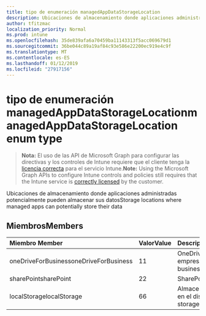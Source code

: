 ```yaml
---
title: tipo de enumeración managedAppDataStorageLocation
description: Ubicaciones de almacenamiento donde aplicaciones administradas potencialmente pueden almacenar sus datos
author: tfitzmac
localization_priority: Normal
ms.prod: intune
ms.openlocfilehash: 35de839afa6a70459ba11143313f5acc069679d1
ms.sourcegitcommit: 36be044c89a19af84c93e586e22200ec919e4c9f
ms.translationtype: MT
ms.contentlocale: es-ES
ms.lasthandoff: 01/12/2019
ms.locfileid: "27917156"
---
```

# <a name="managedappdatastoragelocation-enum-type"></a><span data-ttu-id="7ecde-103">tipo de enumeración managedAppDataStorageLocation</span><span class="sxs-lookup"><span data-stu-id="7ecde-103">managedAppDataStorageLocation enum type</span></span>

> <span data-ttu-id="7ecde-104">**Nota:** El uso de las API de Microsoft Graph para configurar las directivas y los controles de Intune requiere que el cliente tenga la [licencia correcta](https://go.microsoft.com/fwlink/?linkid=839381) para el servicio Intune.</span><span class="sxs-lookup"><span data-stu-id="7ecde-104">**Note:** Using the Microsoft Graph APIs to configure Intune controls and policies still requires that the Intune service is [correctly licensed](https://go.microsoft.com/fwlink/?linkid=839381) by the customer.</span></span>

<span data-ttu-id="7ecde-105">Ubicaciones de almacenamiento donde aplicaciones administradas potencialmente pueden almacenar sus datos</span><span class="sxs-lookup"><span data-stu-id="7ecde-105">Storage locations where managed apps can potentially store their data</span></span>
## <a name="members"></a><span data-ttu-id="7ecde-106">Miembros</span><span class="sxs-lookup"><span data-stu-id="7ecde-106">Members</span></span>
|<span data-ttu-id="7ecde-107">Miembro	</span><span class="sxs-lookup"><span data-stu-id="7ecde-107">Member</span></span>|<span data-ttu-id="7ecde-108">Valor</span><span class="sxs-lookup"><span data-stu-id="7ecde-108">Value</span></span>|<span data-ttu-id="7ecde-109">Descripción</span><span class="sxs-lookup"><span data-stu-id="7ecde-109">Description</span></span>|
|:---|:---|:---|
|<span data-ttu-id="7ecde-110">oneDriveForBusiness</span><span class="sxs-lookup"><span data-stu-id="7ecde-110">oneDriveForBusiness</span></span>|<span data-ttu-id="7ecde-111">1</span><span class="sxs-lookup"><span data-stu-id="7ecde-111">1</span></span>|<span data-ttu-id="7ecde-112">OneDrive para la empresa</span><span class="sxs-lookup"><span data-stu-id="7ecde-112">OneDrive for business</span></span>|
|<span data-ttu-id="7ecde-113">sharePoint</span><span class="sxs-lookup"><span data-stu-id="7ecde-113">sharePoint</span></span>|<span data-ttu-id="7ecde-114">2</span><span class="sxs-lookup"><span data-stu-id="7ecde-114">2</span></span>|<span data-ttu-id="7ecde-115">SharePoint</span><span class="sxs-lookup"><span data-stu-id="7ecde-115">SharePoint</span></span>|
|<span data-ttu-id="7ecde-116">localStorage</span><span class="sxs-lookup"><span data-stu-id="7ecde-116">localStorage</span></span>|<span data-ttu-id="7ecde-117">6</span><span class="sxs-lookup"><span data-stu-id="7ecde-117">6</span></span>|<span data-ttu-id="7ecde-118">Almacenamiento local en el dispositivo</span><span class="sxs-lookup"><span data-stu-id="7ecde-118">Local storage on the device</span></span>|



